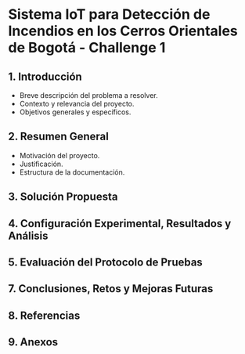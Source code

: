 # Sistema IoT para Detección de Incendios en los Cerros Orientales de Bogotá - Challenge 1

## 1. Introducción
- Breve descripción del problema a resolver.
- Contexto y relevancia del proyecto.
- Objetivos generales y específicos.

## 2. Resumen General
- Motivación del proyecto.
- Justificación.
- Estructura de la documentación.

## 3. Solución Propuesta

## 4. Configuración Experimental, Resultados y Análisis

## 5. Evaluación del Protocolo de Pruebas

## 7. Conclusiones, Retos y Mejoras Futuras

## 8. Referencias

## 9. Anexos

```

